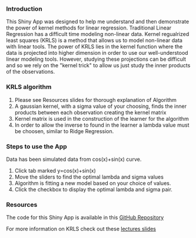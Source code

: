 
### Introduction
This Shiny App was designed to help me understand and then demonstrate the power of kernel methods for linear regression.  Traditional Linear Regression has a difficult time modeling non-linear data. Kernel regualrized least squares (KRLS) is a method that allows us to model non-linear data with linear tools.  The power of KRLS lies in the kernel function where the data is projected into higher dimension in order to use our well-understood linear modeling tools.  However, studying these projections can be difficult and so we rely on the "kernel trick" to allow us just study the inner products of the observations.
                         
          
### KRLS algorithm

1.  Please see Resources slides for thorough explanation of Algorithm  
2.  A gaussian kernel, with a sigma value of your choosing, finds the inner products between each observation creating the kernel matrix
3.  Kernel matrix is used in the construction of the learner for the algorithm
4.  In order to allow the inverse to found in the learner a lambda value must be choosen, similar to Ridge Regression.

### Steps to use the App

Data has been simulated data from cos(x)+sin(x) curve.  

1.  Click tab marked y=cos(x)+sin(x)
2.  Move the sliders to find the optimal lambda and sigma values
3.  Algorithm is fitting a new model based on your choice of values.
4.  Click the checkbox to display the optimal lambda and sigma pair.
                        
### Resources

The code for this Shiny App is available in this [GitHub Repository](https://github.com/bms63/Shiny_Part_KRR)

For more information on KRLS check out these [lectures slides](http://homepages.rpi.edu/~bennek/class/mds/lecture/lecture6-06.pdf)
                        